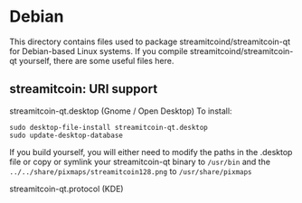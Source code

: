 
Debian
====================
This directory contains files used to package streamitcoind/streamitcoin-qt
for Debian-based Linux systems. If you compile streamitcoind/streamitcoin-qt yourself, there are some useful files here.

## streamitcoin: URI support ##


streamitcoin-qt.desktop  (Gnome / Open Desktop)
To install:

	sudo desktop-file-install streamitcoin-qt.desktop
	sudo update-desktop-database

If you build yourself, you will either need to modify the paths in
the .desktop file or copy or symlink your streamitcoin-qt binary to `/usr/bin`
and the `../../share/pixmaps/streamitcoin128.png` to `/usr/share/pixmaps`

streamitcoin-qt.protocol (KDE)

